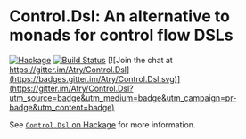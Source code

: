 # Control.Dsl: An alternative to monads for control flow DSLs

[![Hackage](https://img.shields.io/hackage/v/control-dsl.svg)](https://hackage.haskell.org/package/control-dsl)
[![Build Status](https://travis-ci.org/Atry/Control.Dsl.svg)](https://travis-ci.org/Atry/Control.Dsl)
[![Join the chat at https://gitter.im/Atry/Control.Dsl](https://badges.gitter.im/Atry/Control.Dsl.svg)](https://gitter.im/Atry/Control.Dsl?utm_source=badge&utm_medium=badge&utm_campaign=pr-badge&utm_content=badge)

See [`Control.Dsl` on Hackage](https://hackage.haskell.org/package/control-dsl/docs/Control-Dsl.html) for more information.
